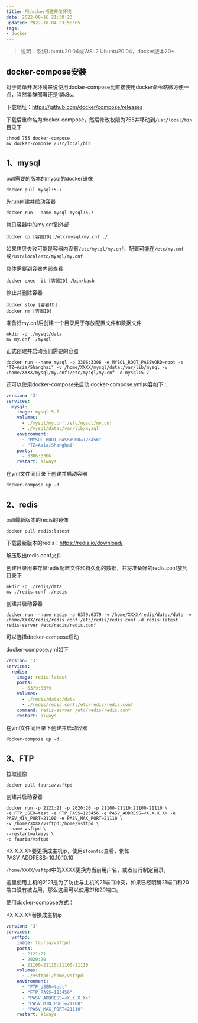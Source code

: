 ```yaml
---
title: 用docker搭建开发环境
date: 2022-08-16 21:38:23
updated: 2022-10-04 23:58:05
tags:
- docker
---
```


> 说明：系统Ubuntu20.04或WSL2 Ubuntu20.04，docker版本20+

## docker-compose安装

对于简单开发环境来说使用docker-compose比直接使用docker命令略微方便一点，当然集群部署还是得k8s。

下载地址：https://github.com/docker/compose/releases

下载后重命名为docker-compose，然后修改权限为755并移动到`/usr/local/bin`目录下

```shell
chmod 755 docker-compose
mv docker-compose /usr/local/bin
```

## 1、mysql

pull需要的版本的mysql的docker镜像
```shell
docker pull mysql:5.7
```

先run创建并启动容器
```shell
docker run --name mysql mysql:5.7
```

拷贝容器中的my.cnf到外部
```shell
docker cp [容器ID]:/etc/mysql/my.cnf ./
```

如果拷贝失败可能是容器内没有`/etc/mysql/my.cnf`，配置可能在`/etc/my.cnf`或`/usr/local/etc/mysql/my.cnf`

具体需要到容器内部查看
```shell
docker exec -it [容器ID] /bin/bash
```

停止并删除容器
```shell
docker stop [容器ID]
docker rm [容器ID]
```

准备好my.cnf后创建一个目录用于存放配置文件和数据文件
```shell
mkdir -p ./mysql/data
mv my.cnf ./mysql
```

正式创建并启动我们需要的容器
```shell
docker run --name mysql -p 3306:3306 -e MYSQL_ROOT_PASSWORD=root -e "TZ=Asia/Shanghai" -v /home/XXXX/mysql/data:/var/lib/mysql -v /home/XXXX/mysql/my.cnf:/etc/mysql/my.cnf -d mysql:5.7
```

还可以使用docker-compose来启动
docker-compose.yml内容如下：
```yaml
version: '3'
services:
  mysql:
    image: mysql:5.7
    volumes:
      - ./mysql/my.cnf:/etc/mysql/my.cnf
      - ./mysql/data:/var/lib/mysql
    environment:
      - "MYSQL_ROOT_PASSWORD=123456"
      - "TZ=Asia/Shanghai"
    ports:
      - 3306:3306
    restart: always
```

在yml文件同目录下创建并启动容器
```shell
docker-compose up -d
```


## 2、redis

pull最新版本的redis的镜像
```shell
docker pull redis:latest
```

下载最新版本的redis：https://redis.io/download/

解压取出redis.conf文件

创建目录用来存储redis配置文件和持久化的数据，并将准备好的redis.conf放到目录下
```shell
mkdir -p ./redis/data
mv ./redis.conf ./redis
```

创建并启动容器
```shell
docker run --name redis -p 6379:6379 -v /home/XXXX/redis/data:/data -v /home/XXXX/redis/redis.conf:/etc/redis/redis.conf -d redis:latest redis-server /etc/redis/redis.conf
```

可以选择docker-compose启动

docker-compose.yml如下
```yaml
version: '3'
services:
  redis:
    image: redis:latest
    ports:
      - 6379:6379
    volumes:
      - ./redis/data:/data
      - ./redis/redis.conf:/etc/redis/redis.conf
    command: redis-server /etc/redis/redis.conf
    restart: always
```

在yml文件同目录下创建并启动容器
```shell
docker-compose up -d
```

## 3、FTP

拉取镜像

```shell
docker pull fauria/vsftpd
```

创建并启动容器

```shell
docker run -p 2121:21 -p 2020:20 -p 21100-21110:21100-21110 \
-e FTP_USER=test -e FTP_PASS=123456 -e PASV_ADDRESS=<X.X.X.X> -e PASV_MIN_PORT=21100 -e PASV_MAX_PORT=21110 \
-v /home/XXXX/vsftpd:/home/vsftpd \
--name vsftpd \
--restart=always \
-d fauria/vsftpd
```

<X.X.X.X>要更换成主机ip，使用`ifconfig`查看，例如PASV_ADDRESS=10.10.10.10

`/home/XXXX/vsftpd`中的XXXX更换为当前用户名，或者自行制定目录。

这里使用主机的2121是为了防止与主机的21端口冲突，如果已经明确21端口和20端口没有被占用，那么这里可以使用21和20端口。

使用docker-compose方式：

<X.X.X.X>替换成主机ip

```yaml
version: '3'
services:
  vsftpd:
    image: fauria/vsftpd
    ports:
      - 2121:21
      - 2020:20
      - 21100-21110:21100-21110
    volumes:
      - ./vsftpd:/home/vsftpd
    environment:
      - "FTP_USER=test"
      - "FTP_PASS=123456"
      - "PASV_ADDRESS=<X.X.X.X>"
      - "PASV_MIN_PORT=21100"
      - "PASV_MAX_PORT=21110"
    restart: always
```